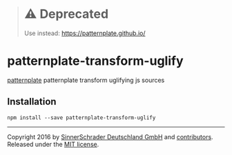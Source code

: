 > # ⚠️ Deprecated
> Use instead: https://patternplate.github.io/

# patternplate-transform-uglify
[patternplate](/sinnerschrader/patternplate) patternplate transform uglifying js sources

## Installation
```shell
npm install --save patternplate-transform-uglify
```

---
Copyright 2016 by [SinnerSchrader Deutschland GmbH](https://github.com/sinnerschrader) and [contributors](./graphs/contributors). Released under the [MIT license]('./license.md').
